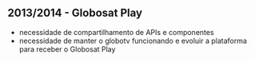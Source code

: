 ## 2013/2014 - Globosat Play

- necessidade de compartilhamento de APIs e componentes
- necessidade de manter o globotv funcionando e evoluir a plataforma para receber o Globosat Play
